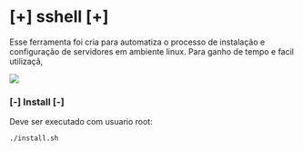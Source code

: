 # [+] sshell [+]

Esse ferramenta foi cria para automatiza o processo de instalação e configuração de servidores em ambiente linux. Para ganho de tempo e facil utilizaçã,

![](https://github.com/Pauloxc6/sshel/blob/main/img/1.png)

### [-] Install [-]

Deve ser executado com usuario root:

`./install.sh`
